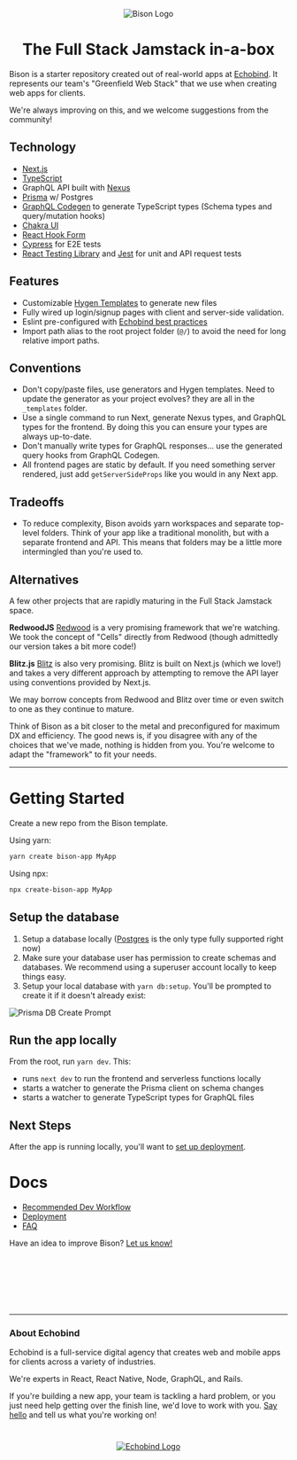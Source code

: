 <p align="center" style="text-align:center">
  <img alt="Bison Logo" src="https://user-images.githubusercontent.com/14339/89243835-f47e7c80-d5d2-11ea-8d8d-36202227d0ec.png" />
  <h1 align="center">The Full Stack Jamstack in-a-box</h1>
</p>

Bison is a starter repository created out of real-world apps at [Echobind](https://echobind.com). It represents our team's "Greenfield Web Stack" that we use when creating web apps for clients.

We're always improving on this, and we welcome suggestions from the community!

## Technology

- [Next.js](https://nextjs.org/)
- [TypeScript](https://www.typescriptlang.org/)
- GraphQL API built with [Nexus](https://nexusjs.org/)
- [Prisma](https://www.prisma.io/) w/ Postgres
- [GraphQL Codegen](https://graphql-code-generator.com/) to generate TypeScript types (Schema types and query/mutation hooks)
- [Chakra UI](https://chakra-ui.com/)
- [React Hook Form](https://react-hook-form.com/)
- [Cypress](https://www.cypress.io/) for E2E tests
- [React Testing Library](https://testing-library.com/docs/react-testing-library/intro) and [Jest](https://jestjs.io) for unit and API request tests

## Features

- Customizable [Hygen Templates](https://www.hygen.io/) to generate new files
- Fully wired up login/signup pages with client and server-side validation.
- Eslint pre-configured with [Echobind best practices](https://github.com/echobind/eslint-plugin-echobind)
- Import path alias to the root project folder (`@/`) to avoid the need for long relative import paths.

## Conventions

- Don't copy/paste files, use generators and Hygen templates. Need to update the generator as your project evolves? they are all in the `_templates` folder.
- Use a single command to run Next, generate Nexus types, and GraphQL types for the frontend. By doing this you can ensure your types are always up-to-date.
- Don't manually write types for GraphQL responses... use the generated query hooks from GraphQL Codegen.
- All frontend pages are static by default. If you need something server rendered, just add `getServerSideProps` like you would in any Next app.

## Tradeoffs

- To reduce complexity, Bison avoids yarn workspaces and separate top-level folders. Think of your app like a traditional monolith, but with a separate frontend and API. This means that folders may be a little more intermingled than you're used to.

## Alternatives

A few other projects that are rapidly maturing in the Full Stack Jamstack space.

**RedwoodJS**
[Redwood](https://github.com/redwoodjs/redwood) is a very promising framework that we're watching. We took the concept of "Cells" directly from Redwood (though admittedly our version takes a bit more code!)

**Blitz.js**
[Blitz](https://github.com/blitz-js/blitz) is also very promising. Blitz is built on Next.js (which we love!) and takes a very different approach by attempting to remove the API layer using conventions provided by Next.js.

We may borrow concepts from Redwood and Blitz over time or even switch to one as they continue to mature.

Think of Bison as a bit closer to the metal and preconfigured for maximum DX and efficiency. The good news is, if you disagree with any of the choices that we've made, nothing is hidden from you. You're welcome to adapt the "framework" to fit your needs.

---

# Getting Started

Create a new repo from the Bison template.

Using yarn:

```sh
yarn create bison-app MyApp
```

Using npx:

```sh
npx create-bison-app MyApp
```

## Setup the database

1. Setup a database locally ([Postgres](https://postgresapp.com/downloads.html) is the only type fully supported right now)
1. Make sure your database user has permission to create schemas and databases. We recommend using a superuser account locally to keep things easy.
1. Setup your local database with `yarn db:setup`. You'll be prompted to create it if it doesn't already exist:

![Prisma DB Create Prompt](https://user-images.githubusercontent.com/14339/88480536-7e1fb180-cf24-11ea-85c9-9bed43c9dfe4.png)

## Run the app locally

From the root, run `yarn dev`. This:

- runs `next dev` to run the frontend and serverless functions locally
- starts a watcher to generate the Prisma client on schema changes
- starts a watcher to generate TypeScript types for GraphQL files

## Next Steps

After the app is running locally, you'll want to [set up deployment](/docs/deployment.md).

# Docs

- [Recommended Dev Workflow](/docs/devWorkflow.md)
- [Deployment](/docs/deployment.md)
- [FAQ](/docs/faq.md)

Have an idea to improve Bison? [Let us know!](https://github.com/echobind/bisonapp/issues/new)

<hr style="margin-top: 120px" />

### About Echobind

Echobind is a full-service digital agency that creates web and mobile apps for clients across a variety of industries.

We're experts in React, React Native, Node, GraphQL, and Rails.

If you're building a new app, your team is tackling a hard problem, or you just need help getting over the finish line, we'd love to work with you. [Say hello](https://echobind.com/contact) and tell us what you're working on!

<p align="center" style="margin-top:40px">
  <a href="https://echobind.com" target="_blank">
    <img src="https://user-images.githubusercontent.com/14339/80931246-808bc880-8d86-11ea-9de5-39203d3ed5f5.png" alt="Echobind Logo">
  </a>
</p>
